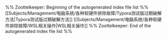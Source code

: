 %% Zoottelkeeper: Beginning of the autogenerated index file list  %%
 [[Subjects/Management/电脑系统/各种软硬件排除故障/Typora测试版过期破解方法|Typora测试版过期破解方法]]
 [[Subjects/Management/电脑系统/各种软硬件排除故障/WSL相关操作|WSL相关操作]]
%% Zoottelkeeper: End of the autogenerated index file list  %%
